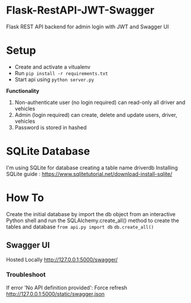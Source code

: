# Flask-RestAPI-JWT-Swagger
Flask REST API backend for admin login with JWT and Swagger UI

Setup
=====

- Create and activate a vitualenv
- Run `pip install -r requirements.txt`
- Start api using `python server.py`

**Functionality**

1. Non-authenticate user (no login required) can read-only all driver and vehicles
2. Admin (login required) can create, delete and update users, driver, vehicles
3. Password is stored in hashed

# SQLite Database
I'm using SQLite for database creating a table name driverdb
Installing SQLite guide : https://www.sqlitetutorial.net/download-install-sqlite/

# How To
Create the initial database by import the db object from an interactive Python shell and run the SQLAlchemy.create_all() method to create the tables and database
`from api.py import db`
`db.create_all()`


## Swagger UI
Hosted Locally
http://127.0.0.1:5000/swagger/

### Troubleshoot
If error 'No API definition provided': Force refresh http://127.0.0.1:5000/static/swagger.json
